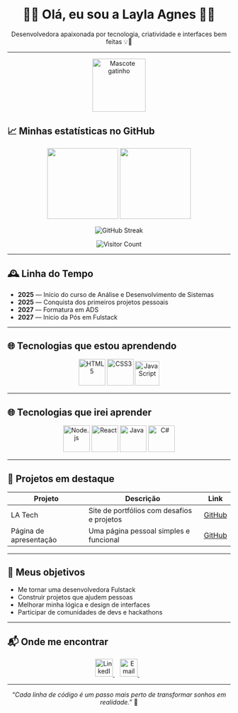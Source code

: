 <h1 align="center">👩‍💻 Olá, eu sou a Layla Agnes 👩‍💻</h1>

<p align="center">
  Desenvolvedora apaixonada por tecnologia, criatividade e interfaces bem feitas 💡🎨  
</p>

---

<p align="center">
  <img src="#" width="120" alt="Mascote gatinho" />
</p>


## 📈 Minhas estatísticas no GitHub

<p align="center">
  <img height="160em" src="https://github-readme-stats.vercel.app/api?username=LaylAgnes&show_icons=true&theme=radical" />
  <img height="160em" src="https://github-readme-stats.vercel.app/api/top-langs/?username=LaylAgnes&layout=compact&theme=radical"/>
</p>

<p align="center">
  <img src="https://github-readme-streak-stats.herokuapp.com/?user=LaylAgnes&theme=radical" alt="GitHub Streak" />
</p>

<p align="center">
  <img src="https://komarev.com/ghpvc/?username=LaylAgnes" alt="Visitor Count" />
</p>

---

## 🕰️ Linha do Tempo

- **2025** — Início do curso de Análise e Desenvolvimento de Sistemas  
- **2025** — Conquista dos primeiros projetos pessoais
- **2027** — Formatura em ADS
- **2027** — Inicio da Pós em Fulstack
  
---

## 🌐 Tecnologias que estou aprendendo

<p align="center">
  <img src="https://cdn.jsdelivr.net/gh/devicons/devicon/icons/html5/html5-original-wordmark.svg" width="60" alt="HTML5"/>
  <img src="https://cdn.jsdelivr.net/gh/devicons/devicon/icons/css3/css3-original-wordmark.svg" width="60" alt="CSS3"/>
  <img src="https://upload.wikimedia.org/wikipedia/commons/b/ba/Javascript_badge.svg" width="55" alt="JavaScript"/>
</p>

---

## 🌐 Tecnologias que irei aprender

<p align="center">
  <img src="https://cdn.jsdelivr.net/gh/devicons/devicon/icons/nodejs/nodejs-original.svg" width="60" alt="Node.js"/>
  <img src="https://cdn.jsdelivr.net/gh/devicons/devicon/icons/react/react-original-wordmark.svg" width="60" alt="React"/>
  <img src="https://cdn.jsdelivr.net/gh/devicons/devicon/icons/java/java-original-wordmark.svg" width="60" alt="Java"/>
  <img src="https://cdn.jsdelivr.net/gh/devicons/devicon/icons/csharp/csharp-original.svg" width="60" alt="C#"/>
</p>

---

## 🚀 Projetos em destaque

| Projeto                  | Descrição                                  | Link                                                                                 |
|-------------------------|--------------------------------------------|--------------------------------------------------------------------------------------|
| LA Tech                 | Site de portfólios com desafios e projetos | [GitHub](https://github.com/LaylAgnes/LA.Tech)                                      |
| Página de apresentação  | Uma página pessoal simples e funcional      | [GitHub](https://github.com/LaylAgnes/Pagina-de-apresenta-o-pessoal)                 |

---

## 🎯 Meus objetivos

- Me tornar uma desenvolvedora Fulstack  
- Construir projetos que ajudem pessoas  
- Melhorar minha lógica e design de interfaces  
- Participar de comunidades de devs e hackathons

---

## 📬 Onde me encontrar

<p align="center">
  <a href="https://linkedin.com/in/laylaagnes" target="_blank" rel="noopener noreferrer">
    <img src="https://cdn.jsdelivr.net/gh/devicons/devicon/icons/linkedin/linkedin-original.svg" width="40" alt="LinkedIn" />
  </a>
  &nbsp;&nbsp;
  <a href="mailto:laylaagnes001@gmail.com" target="_blank" rel="noopener noreferrer">
    <img src="https://cdn-icons-png.flaticon.com/512/732/732200.png" width="40" alt="Email"/>
  </a>
  &nbsp;&nbsp;
</p>

---

<p align="center"><i>“Cada linha de código é um passo mais perto de transformar sonhos em realidade.”</i> 💫</p>
